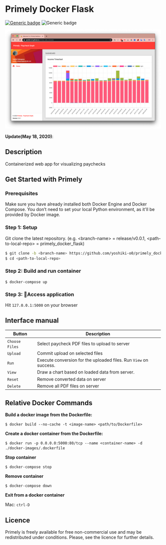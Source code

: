 # Primely Docker Flask

<!-- ##### Analyse your paycheck -->

[![Generic badge](https://img.shields.io/badge/python-v3.7.4-336E9F.svg)](https://shields.io/)
![Generic badge](https://img.shields.io/badge/flask-v1.1.2-red)

![Theme image](artworks/pay_web.jpg)

**Update(May 18, 2020)**: 

## Description
Containerized web app for visualizing paychecks

## Get Started with Primely
<!-- TODO Update below dates every time you commit!  -->

### Prerequisites
Make sure you have already installed both Docker Engine and Docker Compose.
You don’t need to set your local Python environment, 
as it'll be provided by Docker image.

### Step 1: Setup
Git clone the latest repository. (e.g. \<branch-name> = release/v0.0.1, \<path-to-local-repo> = primely_docker_flask)
```bash
$ git clone -b <branch-name> https://github.com/yoshiki-o0/primely_docker_flask.git
$ cd <path-to-local-repo>
```

### Step 2: Build and run container
```
$ docker-compose up
```


### Step 3: Access application

Hit `127.0.0.1:5000` on your browser

## Interface manual

| Button | Description |
|---|---|
| `Choose Files`| Select paycheck PDF files to upload to server|
| `Upload`| Commit upload on selected files|
| `Run`| Execute conversion for the uploaded files. Run `View` on success.|
| `View`| Draw a chart based on loaded data from server.|
| `Reset`| Remove converted data on server|
| `Delete`| Remove all PDF files on server|


## Relative Docker Commands

**Build a docker image from the Dockerfile:**
```
$ docker build --no-cache -t <image-name> <path/to/Dockerfile>
```

**Create a docker container from the Dockerfile:**
```
$ docker run -p 0.0.0.0:5000:80/tcp --name <container-name> -d ./docker-images/.dockerfile
```

**Stop container**
```
$ docker-compose stop
```

**Remove container**
```
$ docker-compose down
```

**Exit from a docker container**

Mac:
`ctrl-D`


## Licence
Primely is freely available for free non-commercial use and may be redistributed under conditions. Please, see the licence for further details.